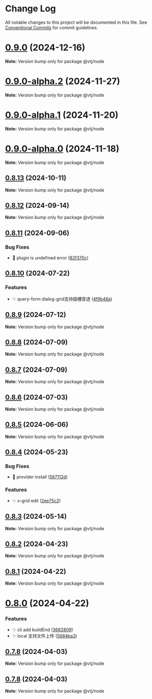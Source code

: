 # Change Log

All notable changes to this project will be documented in this file.
See [Conventional Commits](https://conventionalcommits.org) for commit guidelines.

# [0.9.0](https://gitee.com/newgateway/vtj/compare/@vtj/node@0.9.0-alpha.2...@vtj/node@0.9.0) (2024-12-16)

**Note:** Version bump only for package @vtj/node





# [0.9.0-alpha.2](https://gitee.com/newgateway/vtj/compare/@vtj/node@0.9.0-alpha.1...@vtj/node@0.9.0-alpha.2) (2024-11-27)

**Note:** Version bump only for package @vtj/node





# [0.9.0-alpha.1](https://gitee.com/newgateway/vtj/compare/@vtj/node@0.9.0-alpha.0...@vtj/node@0.9.0-alpha.1) (2024-11-20)

**Note:** Version bump only for package @vtj/node





# [0.9.0-alpha.0](https://gitee.com/newgateway/vtj/compare/@vtj/node@0.8.13...@vtj/node@0.9.0-alpha.0) (2024-11-18)

**Note:** Version bump only for package @vtj/node





## [0.8.13](https://gitee.com/newgateway/vtj/compare/@vtj/node@0.8.12...@vtj/node@0.8.13) (2024-10-11)

**Note:** Version bump only for package @vtj/node






## [0.8.12](https://gitee.com/newgateway/vtj/compare/@vtj/node@0.8.11...@vtj/node@0.8.12) (2024-09-14)

**Note:** Version bump only for package @vtj/node






## [0.8.11](https://gitee.com/newgateway/vtj/compare/@vtj/node@0.8.10...@vtj/node@0.8.11) (2024-09-06)


### Bug Fixes

* 🐛 plugin is undefined error ([82f370c](https://gitee.com/newgateway/vtj/commits/82f370cc3d8d1db757cffcd843454aa1b4e2653c))






## [0.8.10](https://gitee.com/newgateway/vtj/compare/@vtj/node@0.8.9...@vtj/node@0.8.10) (2024-07-22)


### Features

* ✨ query-form dialog-grid支持插槽穿透 ([4f9b48a](https://gitee.com/newgateway/vtj/commits/4f9b48aed65ddc99b83d2106eee5cf7600ba1fca))





## [0.8.9](https://gitee.com/newgateway/vtj/compare/@vtj/node@0.8.8...@vtj/node@0.8.9) (2024-07-12)

**Note:** Version bump only for package @vtj/node





## [0.8.8](https://gitee.com/newgateway/vtj/compare/@vtj/node@0.8.7...@vtj/node@0.8.8) (2024-07-09)

**Note:** Version bump only for package @vtj/node





## [0.8.7](https://gitee.com/newgateway/vtj/compare/@vtj/node@0.8.6...@vtj/node@0.8.7) (2024-07-09)

**Note:** Version bump only for package @vtj/node





## [0.8.6](https://gitee.com/newgateway/vtj/compare/@vtj/node@0.8.5...@vtj/node@0.8.6) (2024-07-03)

**Note:** Version bump only for package @vtj/node





## [0.8.5](https://gitee.com/newgateway/vtj/compare/@vtj/node@0.8.4...@vtj/node@0.8.5) (2024-06-06)

**Note:** Version bump only for package @vtj/node





## [0.8.4](https://gitee.com/newgateway/vtj/compare/@vtj/node@0.8.2...@vtj/node@0.8.4) (2024-05-23)


### Bug Fixes

* 🐛 provider install ([587112d](https://gitee.com/newgateway/vtj/commits/587112d873cb5738691be63b269d16e04ae9312e))


### Features

* ✨ x-grid edit ([2ee75c2](https://gitee.com/newgateway/vtj/commits/2ee75c25589b8062fe2d8a0852957779888238ad))





## [0.8.3](https://gitee.com/newgateway/vtj/compare/@vtj/node@0.8.2...@vtj/node@0.8.3) (2024-05-14)

**Note:** Version bump only for package @vtj/node






## [0.8.2](https://gitee.com/newgateway/vtj/compare/@vtj/node@0.8.1...@vtj/node@0.8.2) (2024-04-23)

**Note:** Version bump only for package @vtj/node






## [0.8.1](https://gitee.com/newgateway/vtj/compare/@vtj/node@0.8.0...@vtj/node@0.8.1) (2024-04-22)

**Note:** Version bump only for package @vtj/node






# [0.8.0](https://gitee.com/newgateway/vtj/compare/@vtj/node@0.7.8...@vtj/node@0.8.0) (2024-04-22)


### Features

* ✨ cli add buildEnd ([3682809](https://gitee.com/newgateway/vtj/commits/368280984975733948c824ccab64624b1de8bd30))
* ✨ local 支持文件上传 ([5684ba3](https://gitee.com/newgateway/vtj/commits/5684ba3f6d023a2282ee057d5bb0c051da934ec0))






## [0.7.8](https://gitee.com/newgateway/vtj/compare/@vtj/node@0.7.7...@vtj/node@0.7.8) (2024-04-03)

**Note:** Version bump only for package @vtj/node






## [0.7.8](https://gitee.com/newgateway/vtj/compare/@vtj/node@0.7.7...@vtj/node@0.7.8) (2024-04-03)

**Note:** Version bump only for package @vtj/node
